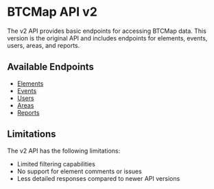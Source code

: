 
# BTCMap API v2

The v2 API provides basic endpoints for accessing BTCMap data. This version is the original API and includes endpoints for elements, events, users, areas, and reports.

## Available Endpoints

- [Elements](elements.md)
- [Events](events.md)
- [Users](users.md)
- [Areas](areas.md)
- [Reports](reports.md)

## Limitations

The v2 API has the following limitations:
- Limited filtering capabilities
- No support for element comments or issues
- Less detailed responses compared to newer API versions
